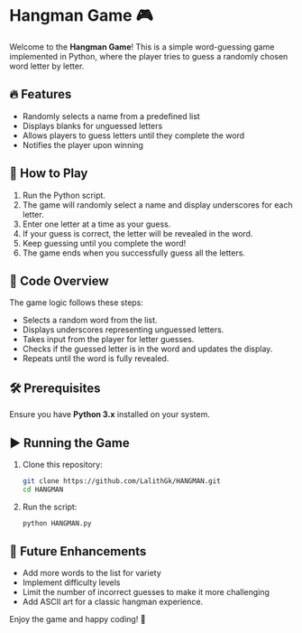 # Hangman Game 🎮

Welcome to the **Hangman Game**! This is a simple word-guessing game implemented in Python, where the player tries to guess a randomly chosen word letter by letter.

## 🔥 Features
- Randomly selects a name from a predefined list
- Displays blanks for unguessed letters
- Allows players to guess letters until they complete the word
- Notifies the player upon winning

## 🚀 How to Play
1. Run the Python script.
2. The game will randomly select a name and display underscores for each letter.
3. Enter one letter at a time as your guess.
4. If your guess is correct, the letter will be revealed in the word.
5. Keep guessing until you complete the word!
6. The game ends when you successfully guess all the letters.

## 📜 Code Overview
The game logic follows these steps:
- Selects a random word from the list.
- Displays underscores representing unguessed letters.
- Takes input from the player for letter guesses.
- Checks if the guessed letter is in the word and updates the display.
- Repeats until the word is fully revealed.

## 🛠 Prerequisites
Ensure you have **Python 3.x** installed on your system.

## ▶️ Running the Game
1. Clone this repository:
   ```bash
   git clone https://github.com/LalithGk/HANGMAN.git
   cd HANGMAN
   ```
2. Run the script:
   ```bash
   python HANGMAN.py
   ```

## 🎯 Future Enhancements
- Add more words to the list for variety
- Implement difficulty levels
- Limit the number of incorrect guesses to make it more challenging
- Add ASCII art for a classic hangman experience.

Enjoy the game and happy coding! 🎉
